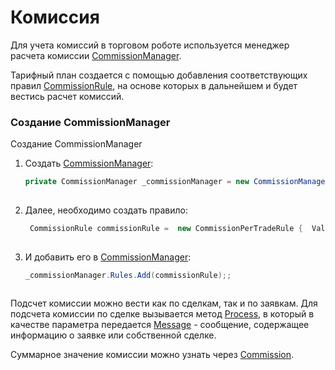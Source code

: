 # Комиссия

Для учета комиссий в торговом роботе используется менеджер расчета комиссии [CommissionManager](xref:StockSharp.Algo.Commissions.CommissionManager).

Тарифный план создается с помощью добавления соответствующих правил [CommissionRule](xref:StockSharp.Algo.Commissions.CommissionRule), на основе которых в дальнейшем и будет вестись расчет комиссий.

### Создание CommissionManager

Создание CommissionManager

1. Создать [CommissionManager](xref:StockSharp.Algo.Commissions.CommissionManager):

   ```cs
   private CommissionManager _commissionManager = new CommissionManager();
   						
   ```
2. Далее, необходимо создать правило:

   ```cs
    CommissionRule commissionRule =  new CommissionPerTradeRule {  Value = new Unit(1m) };
   						
   ```
3. И добавить его в [CommissionManager](xref:StockSharp.Algo.Commissions.CommissionManager):

   ```cs
   _commissionManager.Rules.Add(commissionRule);;
   						
   ```

Подсчет комиссии можно вести как по сделкам, так и по заявкам. Для подсчета комиссии по сделке вызывается метод [Process](xref:StockSharp.Algo.Commissions.CommissionManager.Process), в который в качестве параметра передается [Message](xref:StockSharp.Messages.Message) \- сообщение, содержащее информацию о заявке или собственной сделке.

Суммарное значение комиссии можно узнать через [Commission](xref:StockSharp.Algo.Commissions.CommissionManager.Commission).
